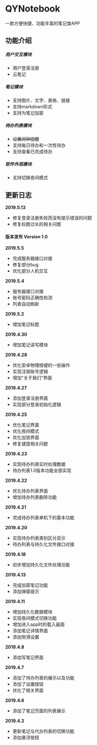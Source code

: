 # QYNotebook
一款方便快捷、功能丰富的笔记类APP

## 功能介绍

##### 用户交互模块
- 用户登录注册
- 云笔记

##### 笔记模块
- 支持图片、文字、表格、链接
- 支持markdown形式
- 支持为笔记加密

##### 待办列表模块
- ~~设置闹钟提醒~~
- 支持每日待办和一次性待办
- 支持查看已完成待办

##### 软件外观模块
- 支持切换夜间模式


## 更新日志

<b>2019.5.13</b>
- 修复登录注册失败而没有提示错误的问题
- 修复标题过长的相关问题

#### 版本发布 Version 1.0

<b>2019.5.5</b>
- 完成服务器接口对接
- 修复部分bug
- 优化部分人机交互

<b>2019.5.4</b>
- 服务器接口对接
- 账号密码正确性检测
- 列表自动刷新

<b>2019.5.2</b>
- 增加笔记标题

<b>2019.4.30</b>
- 增加笔记读写模块

<b>2019.4.28</b>
- 优化安卓物理按键的一些操作
- 实现注销账号逻辑
- 增加"关于我们"界面

<b>2019.4.27</b>
- 添加登录注册界面
- 实现部分登录初始化逻辑

<b>2019.4.25</b>
- 优化笔记界面
- 优化夜间模式
- 优化加锁界面
- 修复键盘相关问题

<b>2019.4.23</b>
- 实现待办列表实时处理数据
- 待办列表1.0版本功能全部实现

<b>2019.4.22</b>
- 优化待办列表界面
- 增加待办列表删除功能

<b>2019.4.21</b>
- 完成待办列表单机下的基本功能

<b>2019.4.20</b>
- 实现待办列表类别区分显示
- 待办列表与持久化文件接口对接

<b>2019.4.18</b>
- 初步增加持久化文件处理功能

<b>2019.4.13</b>
- 完成加密笔记功能
- 添加弹窗提示

<b>2019.4.11</b>
- 增加持久化数据模块
- 实现夜间模式切换功能
- 增加进入app时的载入画面
- 添加笔记详情界面
- 添加侧滑设置

<b>2019.4.8</b>
- 添加写笔记界面

<b>2019.4.7</b>  
- 添加了待办列表的展示以及功能
- 添加了设置按钮
- 优化了相关界面

<b>2019.4.6</b>  
- 添加了笔记页面的列表展示

<b>2019.4.2</b>  
- 更新笔记与代办列表的切换功能
- 添加悬浮按钮


